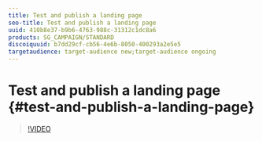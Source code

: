 ```yaml
---
title: Test and publish a landing page
seo-title: Test and publish a landing page
uuid: 410b8e37-b9b6-4763-988c-31312c1dc8a6
products: SG_CAMPAIGN/STANDARD
discoiquuid: b7dd29cf-cb56-4e6b-8050-400293a2e5e5
targetaudience: target-audience new;target-audience ongoing
---
```


# Test and publish a landing page {#test-and-publish-a-landing-page}

>[!VIDEO](https://video.tv.adobe.com/v/24092?quality=12)

